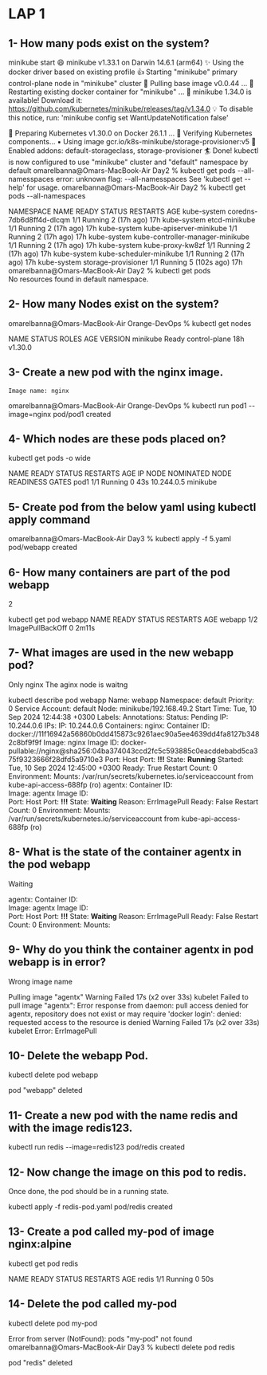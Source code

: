 # LAP 1 

## 1- How many pods exist on the system?
minikube start 
😄  minikube v1.33.1 on Darwin 14.6.1 (arm64)
✨  Using the docker driver based on existing profile
👍  Starting "minikube" primary control-plane node in "minikube" cluster
🚜  Pulling base image v0.0.44 ...
🔄  Restarting existing docker container for "minikube" ...
🎉  minikube 1.34.0 is available! Download it: https://github.com/kubernetes/minikube/releases/tag/v1.34.0
💡  To disable this notice, run: 'minikube config set WantUpdateNotification false'

🐳  Preparing Kubernetes v1.30.0 on Docker 26.1.1 ...
🔎  Verifying Kubernetes components...
    ▪ Using image gcr.io/k8s-minikube/storage-provisioner:v5
🌟  Enabled addons: default-storageclass, storage-provisioner
🏄  Done! kubectl is now configured to use "minikube" cluster and "default" namespace by default
omarelbanna@Omars-MacBook-Air Day2 % kubectl get pods --all-namesspaces
error: unknown flag: --all-namesspaces
See 'kubectl get --help' for usage.
omarelbanna@Omars-MacBook-Air Day2 % kubectl get pods --all-namespaces

NAMESPACE     NAME                               READY   STATUS    RESTARTS       AGE
kube-system   coredns-7db6d8ff4d-dlcqm           1/1     Running   2 (17h ago)    17h
kube-system   etcd-minikube                      1/1     Running   2 (17h ago)    17h
kube-system   kube-apiserver-minikube            1/1     Running   2 (17h ago)    17h
kube-system   kube-controller-manager-minikube   1/1     Running   2 (17h ago)    17h
kube-system   kube-proxy-kw8zf                   1/1     Running   2 (17h ago)    17h
kube-system   kube-scheduler-minikube            1/1     Running   2 (17h ago)    17h
kube-system   storage-provisioner                1/1     Running   5 (102s ago)   17h
omarelbanna@Omars-MacBook-Air Day2 % kubectl get pods                 
No resources found in default namespace.


## 2- How many Nodes exist on the system?

omarelbanna@Omars-MacBook-Air Orange-DevOps % kubectl get nodes

NAME       STATUS   ROLES           AGE   VERSION
minikube   Ready    control-plane   18h   v1.30.0

## 3- Create a new pod with the nginx image.
    Image name: nginx

omarelbanna@Omars-MacBook-Air Orange-DevOps % kubectl run pod1 --image=nginx
pod/pod1 created

## 4- Which nodes are these pods placed on?

kubectl get pods -o wide

NAME   READY   STATUS    RESTARTS   AGE   IP           NODE       NOMINATED NODE   READINESS GATES
pod1   1/1     Running   0          43s   10.244.0.5   minikube   <none>           <none>

## 5- Create pod from the below yaml using kubectl apply command

omarelbanna@Omars-MacBook-Air Day3 % kubectl apply -f 5.yaml
pod/webapp created

## 6- How many containers are part of the pod webapp

2

kubectl get pod webapp
NAME     READY   STATUS             RESTARTS   AGE
webapp   1/2     ImagePullBackOff   0          2m11s

## 7- What images are used in the new webapp pod?

Only nginx 
The aginx node is waitng 

kubectl describe pod webapp
Name:             webapp
Namespace:        default
Priority:         0
Service Account:  default
Node:             minikube/192.168.49.2
Start Time:       Tue, 10 Sep 2024 12:44:38 +0300
Labels:           <none>
Annotations:      <none>
Status:           Pending
IP:               10.244.0.6
IPs:
  IP:  10.244.0.6
Containers:
  nginx:
    Container ID:   docker://11f16942a56860b0dd415873c9261aec90a5ee4639dd4fa8127b3482c8bf9f9f
    Image:          nginx
    Image ID:       docker-pullable://nginx@sha256:04ba374043ccd2fc5c593885c0eacddebabd5ca375f9323666f28dfd5a9710e3
    Port:           <none>
    Host Port:      <none>
                                **!!!** State:          **Running**
      Started:      Tue, 10 Sep 2024 12:45:00 +0300
    Ready:          True
    Restart Count:  0
    Environment:    <none>
    Mounts:
      /var/run/secrets/kubernetes.io/serviceaccount from kube-api-access-688fp (ro)
  agentx:
    Container ID:   
    Image:          agentx
    Image ID:       
    Port:           <none>
    Host Port:      <none>
                                **!!!** State:          **Waiting**
      Reason:       ErrImagePull
    Ready:          False
    Restart Count:  0
    Environment:    <none>
    Mounts:
      /var/run/secrets/kubernetes.io/serviceaccount from kube-api-access-688fp (ro)

## 8- What is the state of the container agentx in the pod webapp

Waiting 

agentx:
    Container ID:   
    Image:          agentx
    Image ID:       
    Port:           <none>
    Host Port:      <none>
                                **!!!** State:          **Waiting**
      Reason:       ErrImagePull
    Ready:          False
    Restart Count:  0
    Environment:    <none>
    Mounts:

## 9- Why do you think the container agentx in pod webapp is in error?

Wrong image name 

Pulling image "agentx"
  Warning  Failed     17s (x2 over 33s)  kubelet            Failed to pull image "agentx": Error response from daemon: pull access denied for agentx, repository does not exist or may require 'docker login': denied: requested access to the resource is denied
  Warning  Failed     17s (x2 over 33s)  kubelet            Error: ErrImagePull

## 10- Delete the webapp Pod.

 kubectl delete pod webapp

pod "webapp" deleted

## 11- Create a new pod with the name redis and with the image redis123.

 kubectl run redis --image=redis123
pod/redis created

## 12- Now change the image on this pod to redis.
Once done, the pod should be in a running state.

kubectl apply -f redis-pod.yaml
pod/redis created

## 13- Create a pod called my-pod of image nginx:alpine

kubectl get pod redis

NAME    READY   STATUS    RESTARTS   AGE
redis   1/1     Running   0          50s

## 14- Delete the pod called my-pod

kubectl delete pod my-pod

Error from server (NotFound): pods "my-pod" not found
omarelbanna@Omars-MacBook-Air Day3 % kubectl delete pod redis 

pod "redis" deleted
